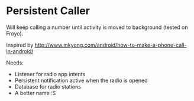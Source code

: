 Persistent Caller
================

Will keep calling a number until activity is moved to background (tested on Froyo).

Inspired by http://www.mkyong.com/android/how-to-make-a-phone-call-in-android/

Needs:

- Listener for radio app intents
- Persistent notification active when the radio is opened
- Database for radio stations
- A better name :S